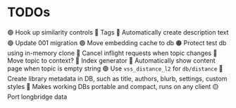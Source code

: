 
# TODOs

🟢 Hook up similarity controls
🔴 Tags
🔴 Automatically create description text
🟢 Update 001 migration
🟢 Move embedding cache to db
  🟤 Protect test db using in-memory clone
🔴 Cancel inflight requests when topic changes
🔴 Move topic to context?
🔴 Index generator
  🔴 Automatically show content page when topic is empty string
🟢 Use `vss_distance_l2` for `db/distance`
🔴 Create library metadata in DB, such as title, authors, blurb, settings, custom styles
  🔴 Makes working DBs portable and compact, runs on any client
🟡 Port longbridge data
